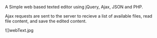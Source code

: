 A Simple web based texted editor using jQuery, Ajax, JSON and PHP.

Ajax requests are sent to the server to recieve a list of available files,
read file content, and save the edited content.

![]webText.jpg